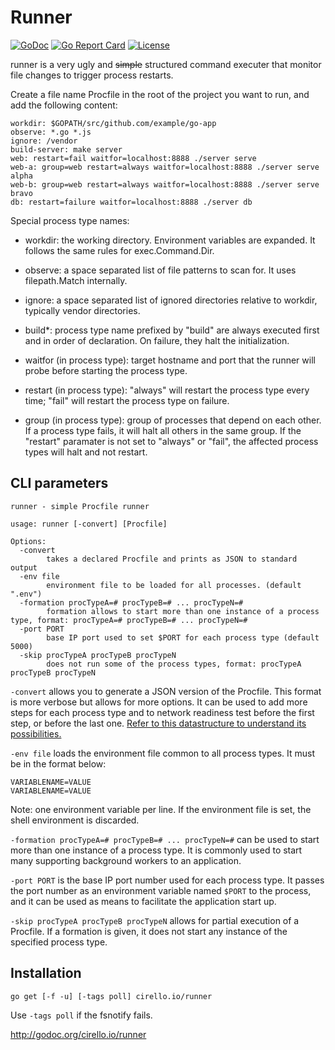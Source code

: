 # Runner

[![GoDoc](https://godoc.org/cirello.io/runner/runner?status.svg)](https://godoc.org/cirello.io/runner/runner)
[![Go Report Card](https://goreportcard.com/badge/cirello.io/runner)](https://goreportcard.com/report/cirello.io/runner)
[![License](https://img.shields.io/badge/license-apache%202.0-blue.svg)](https://choosealicense.com/licenses/apache-2.0/)

runner is a very ugly and ~~simple~~ structured command executer that
monitor file changes to trigger process restarts.

Create a file name Procfile in the root of the project you want to run, and add
the following content:

	workdir: $GOPATH/src/github.com/example/go-app
	observe: *.go *.js
	ignore: /vendor
	build-server: make server
	web: restart=fail waitfor=localhost:8888 ./server serve
	web-a: group=web restart=always waitfor=localhost:8888 ./server serve alpha
	web-b: group=web restart=always waitfor=localhost:8888 ./server serve bravo
	db: restart=failure waitfor=localhost:8888 ./server db

Special process type names:

- workdir: the working directory. Environment variables are expanded. It follows
the same rules for exec.Command.Dir.

- observe: a space separated list of file patterns to scan for. It uses
filepath.Match internally.

- ignore: a space separated list of ignored directories relative to workdir,
typically vendor directories.

- build*: process type name prefixed by "build" are always executed first and in
order of declaration. On failure, they halt the initialization.

- waitfor (in process type): target hostname and port that the runner will probe
before starting the process type.

- restart (in process type): "always" will restart the process type every time;
"fail" will restart the process type on failure.

- group (in process type): group of processes that depend on each other. If a
process type fails, it will halt all others in the same group. If the
"restart" paramater is not set to "always" or "fail", the affected process
types will halt and not restart.

## CLI parameters

```Shell
runner - simple Procfile runner

usage: runner [-convert] [Procfile]

Options:
  -convert
    	takes a declared Procfile and prints as JSON to standard output
  -env file
    	environment file to be loaded for all processes. (default ".env")
  -formation procTypeA=# procTypeB=# ... procTypeN=#
    	formation allows to start more than one instance of a process type, format: procTypeA=# procTypeB=# ... procTypeN=#
  -port PORT
    	base IP port used to set $PORT for each process type (default 5000)
  -skip procTypeA procTypeB procTypeN
    	does not run some of the process types, format: procTypeA procTypeB procTypeN
```

`-convert` allows you to generate a JSON version of the Procfile. This format
is more verbose but allows for more options. It can be used to add more steps
for each process type and to network readiness test before the first step, or
before the last one. [Refer to this datastructure to understand its possibilities.](https://godoc.org/cirello.io/runner/runner#Runner)

`-env file` loads the environment file common to all process types. It must be
in the format below:
```
VARIABLENAME=VALUE
VARIABLENAME=VALUE
```
Note: one environment variable per line. If the environment file is set, the
shell environment is discarded.

`-formation procTypeA=# procTypeB=# ... procTypeN=#` can be used to start more
than one instance of a process type. It is commonly used to start many
supporting background workers to an application.

`-port PORT` is the base IP port number used for each process type. It passes
the port number as an environment variable named `$PORT` to the process, and
it can be used as means to facilitate the application start up.

`-skip procTypeA procTypeB procTypeN` allows for partial execution of a Procfile.
If a formation is given, it does not start any instance of the specified process
type.

## Installation
`go get [-f -u] [-tags poll] cirello.io/runner`

Use `-tags poll` if the fsnotify fails.

http://godoc.org/cirello.io/runner
